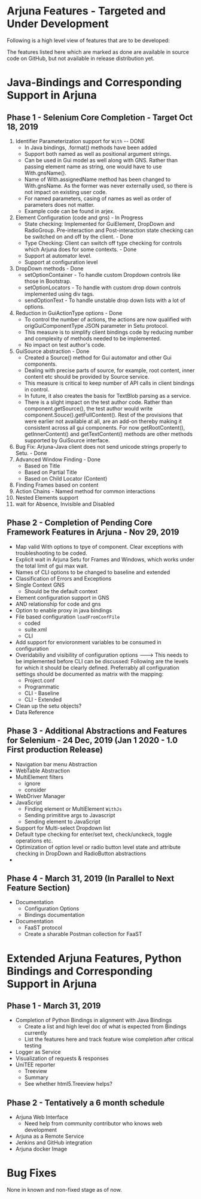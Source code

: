 # Arjuna Features - Targeted and Under Development
Following is a high level view of features that are to be developed:

The features listed here which are marked as done are available in source code on GitHub, but not available in release distribution yet.

# Java-Bindings and Corresponding Support in Arjuna

## Phase 1 - Selenium Core Completion - Target Oct 18, 2019
1. Identifier Parameterization support for `With` -- DONE
   * In Java bindings, .format() methods have been added
   * Support both named as well as positional argument strings.
   * Can be used in Gui model as well along with GNS. Rather than passing element name as string, one would have to use With.gnsName().
   * Name of With.assignedName method has been changed to With.gnsName. As the former was never externally used, so there is not impact on existing user code.
   * For named parameters, casing of names as well as order of parameters does not matter.
   * Example code can be found in arjex.
2. Element Configuration (code and gns) - In Progress
    * State checking: Implemented for GuiElement, DropDown and RadioGroup. Pre-interaction and Post-interaction state checking can be switched on and off by the client. - Done
    * Type Checking: Client can switch off type checking for controls which Arjuna does for some contexts. - Done
    * Support at automator level.
    * Support at configuration level
3. DropDown methods - Done
    * setOptionContainer - To handle custom Dropdown controls like those in Bootstrap.
    * setOptionLocators - To handle with custom drop down controls implemented using div tags.
    * sendOptionText - To handle unstable drop down lists with a lot of options.
4. Reduction in GuiActionType options - Done
    * To control the number of actions, the actions are now qualified with origGuiComponentType JSON parameter in Setu protocol.
    * This measure is to simplify client bindings code by reducing number and complexity of methods needed to be implemented.
    * No impact on test author's code.
4. GuiSource abstraction - Done
    * Created a Source() method for Gui automator and other Gui components.
    * Dealing with precise parts of source, for example, root content, inner content etc should be provided by Source service.
    * This measure is critical to keep number of API calls in client bindings in control.
    * In future, it also creates the basis for TextBlob parsing as a service.
    * There is a slight impact on the test author code. Rather than component.getSource(), the test author would write component.Souce().getFullContent(). Rest of the provisions that were earlier not available at all, are an add-on thereby making it consistent across all gui components. For now getRootContent(), getInnerContent() and getTextContent() methods are other methods supported by GuiSource interface.
4. Bug Fix: Arjuna-Java client does not send unicode strings properly to Setu. - Done
5. Advanced Window Finding - Done
    * Based on Title
    * Based on Partial Title
    * Based on Child Locator (Content)
4. Finding Frames based on content
6. Action Chains - Named method for common interactions
9. Nested Elements support
11. wait for Absence, Invisible and Disabled

## Phase 2 - Completion of Pending Core Framework Features in Arjuna - Nov 29, 2019
* Map valid With options to tpye of component. Clear exceptions with troubleshooting to be coded.
* Explicit wait in Arjuna Setu for Frames and Windows, which works under the total limit of gui max wait.
* Names of CLI options to be changed to baseline and extended
* Classification of Errors and Exceptions
* Single Context GNS
    * Should be the default context
* Element configuration support in GNS
* AND relationship for code and gns
* Option to enable proxy in java bindings
* File based configuration `loadFromConfFile`
    * coded 
    * suite.xml
    * CLI
* Add support for envioronment variables to be consumed in configuration
* Overidabiliy and visibility of configuration options ---> This needs to be implemented before CLI can be discussed: Following are the levels for which it should be clearly defined. Preferrably all configuration settings should be documented as matrix with the mapping:
    * Project.conf
    * Programmatic
    * CLI - Baseline
    * CLI - Extended
* Clean up the setu objects?
* Data Reference

## Phase 3 - Additional Abstractions and Features for Selenium - 24 Dec, 2019 (Jan 1 2020 - 1.0 First production Release)
* Navigation bar menu Abstraction
* WebTable Abstraction
* MultiElement filters
    * ignore
    * consider
* WebDriver Manager
* JavaScript 
    * Finding element or MultiElement `WithJs`
    * Sending primititve args to Javascript
    * Sending element to JavaScript
* Support for Multi-select Dropdown list
* Default type checking for enter/set text, check/unckeck, toggle operations etc.
* Optimization of option level or radio button level state and attribute checking in DropDown and RadioButton abstractions
* 

## Phase 4 - March 31, 2019 (In Parallel to Next Feature Section)
* Documentation
    * Configuration Options
    * Bindings documentation
* Documentation
    * FaaST protocol
    * Create a sharable Postman collection for FaaST
    
# Extended Arjuna Features, Python Bindings and Corresponding Support in Arjuna

## Phase 1 - March 31, 2019
* Completion of Python Bindings in alignment with Java Bindings
  * Create a list and high level doc of what is expected from Bindings currently
  * List the features here and track feature wise completion after critical testing
* Logger as Service
* Visualization of requests & responses
* UniTEE reporter
    * Treeview
    * Summary
    * See whether html5.Treeview helps?   
## Phase 2 - Tentatively a 6 month schedule
* Arjuna Web Interface 
    * Need help from community contributor who knows web development
* Arjuna as a Remote Service
* Jenkins and GitHub integration
* Arjuna docker Image

# Bug Fixes
None in known and non-fixed stage as of now.



